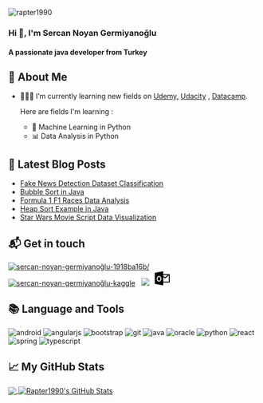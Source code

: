 <p align="left"> <img src="https://komarev.com/ghpvc/?username=rapter1990" alt="rapter1990" /> </p>

<h3 align="left">Hi 👋, I'm Sercan Noyan Germiyanoğlu</h1>
<h4 align="left">A passionate java developer from Turkey</h3>


## 📖 About Me

- 👨🏽‍💻 I’m currently learning new fields on [Udemy](https://www.udemy.com), [Udacity](https://www.udacity.com) , [Datacamp](https://www.datacamp.com/).
          
     Here are fields I'm learning :
     - 🤖 Machine Learning in Python
     - 📊 Data Analysis in Python

## 📕 Latest Blog Posts

<!-- BLOG-POST-LIST:START -->
- [Fake News Detection Dataset Classification](https://github.com/Rapter1990/Fake-News-Detection-Dataset-Classification)
- [Bubble Sort in Java](https://github.com/Rapter1990/Bubble-Sort)
- [Formula 1 F1 Races Data Analysis](https://github.com/Rapter1990/Formula-1-F1-Races-Data-Analysis)
- [Heap Sort Example in Java](https://github.com/Rapter1990/Heap-Sort-Example)
- [Star Wars Movie Script Data Visualization](https://github.com/Rapter1990/Star-Wars-Movie-Scripts)
<!-- BLOG-POST-LIST:END -->


## 📬 Get in touch

<p align='left'>
  <a href="https://www.linkedin.com/in/sercan-noyan-germiyano%C4%9Flu-1918ba16b/"><img src="https://cdn.jsdelivr.net/npm/simple-icons@3.0.1/icons/linkedin.svg" alt="sercan-noyan-germiyanoğlu-1918ba16b/" height="30" width="30"></a>&nbsp;&nbsp;
  <a href="https://www.kaggle.com/flagnoyan/"><img src="https://cdn.jsdelivr.net/npm/simple-icons@3.0.1/icons/kaggle.svg" alt="sercan-noyan-germiyanoğlu-kaggle" height="30" width="30"></a>&nbsp;&nbsp;
  <a href="mailto:sngermiyanoglu@gmail.com"><img height="30" src="https://cdn.jsdelivr.net/npm/simple-icons@3.4.0/icons/gmail.svg"></a>&nbsp;&nbsp;
  <a href="mailto:sngermiyanoglu@hotmail.com"><img height="30" src="https://github.com/Rapter1990/Rapter1990/blob/master/outlook.svg"></a>&nbsp;&nbsp;
</p>

## 📚 Language and Tools

<p align="left"><img src="https://devicons.github.io/devicon/devicon.git/icons/android/android-original-wordmark.svg" alt="android" width="40" height="40"/> 
  <img src="https://devicons.github.io/devicon/devicon.git/icons/angularjs/angularjs-original.svg" alt="angularjs" width="40" height="40"/> 
  <img src="https://devicons.github.io/devicon/devicon.git/icons/bootstrap/bootstrap-plain.svg" alt="bootstrap" width="40" height="40"/> 
  <img src="https://www.vectorlogo.zone/logos/git-scm/git-scm-icon.svg" alt="git" width="40" height="40"/> 
  <img src="https://devicons.github.io/devicon/devicon.git/icons/java/java-original-wordmark.svg" alt="java" width="40" height="40"/> 
  <img src="https://devicons.github.io/devicon/devicon.git/icons/oracle/oracle-original.svg" alt="oracle" width="40" height="40"/> 
  <img src="https://devicons.github.io/devicon/devicon.git/icons/python/python-original.svg" alt="python" width="40" height="40"/> 
  <img src="https://devicons.github.io/devicon/devicon.git/icons/react/react-original-wordmark.svg" alt="react" width="40" height="40"/> 
  <img src="https://www.vectorlogo.zone/logos/springio/springio-icon.svg" alt="spring" width="40" height="40"/> 
  <img src="https://devicons.github.io/devicon/devicon.git/icons/typescript/typescript-original.svg" alt="typescript" width="40" height="40"/>
</p>

## &#x1f4c8; My GitHub Stats

<a href="https://github.com/Rapter1990">
  <img align="center" src="https://github-readme-stats.vercel.app/api/top-langs/?username=Rapter1990&title_color=ffffff&text_color=c9cacc&icon_color=2bbc8a&bg_color=1d1f21" />
</a>

<a href="https://github.com/Rapter1990">
  <img align="center" src="https://github-readme-stats.vercel.app/api?username=Rapter1990&show_icons=true&line_height=27&count_private=true&title_color=ffffff&text_color=c9cacc&icon_color=2bbc8a&bg_color=1d1f21" alt="Rapter1990's GitHub Stats" />
</a>
